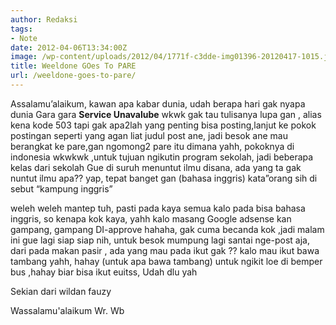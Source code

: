 ```yaml
---
author: Redaksi
tags:
- Note
date: 2012-04-06T13:34:00Z
image: /wp-content/uploads/2012/04/1771f-c3dde-img01396-20120417-1015.jpg
title: Weeldone GOes To PARE
url: /weeldone-goes-to-pare/
---
```


Assalamu&#8217;alaikum, kawan apa kabar dunia, udah berapa hari gak nyapa dunia Gara gara **Service Unavalube** wkwk gak tau tulisanya lupa gan , alias kena kode 503 tapi gak apa2lah yang penting bisa posting,lanjut ke pokok postingan seperti yang agan liat judul post ane, jadi besok ane mau berangkat ke pare,gan ngomong2 pare itu dimana yahh, pokoknya di indonesia wkwkwk ,untuk tujuan ngikutin program sekolah, jadi beberapa kelas dari sekolah Gue di suruh menuntut ilmu disana, ada yang ta gak nuntut ilmu apa?? yap, tepat banget gan (bahasa inggris) kata&#8221;orang sih di sebut &#8220;kampung inggris&#8221;

weleh weleh mantep tuh, pasti pada kaya semua kalo pada bisa bahasa inggris, so kenapa kok kaya, yahh kalo masang Google adsense kan gampang, gampang DI-approve hahaha, gak cuma becanda kok ,jadi malam ini gue lagi siap siap nih, untuk besok mumpung lagi santai nge-post aja, dari pada makan pasir , ada yang mau pada ikut gak ?? kalo mau ikut bawa tambang yahh, hahay (untuk apa bawa tambang) untuk ngikit loe di bemper bus ,hahay biar bisa ikut euitss, Udah dlu yah

Sekian dari wildan fauzy

Wassalamu'alaikum Wr. Wb